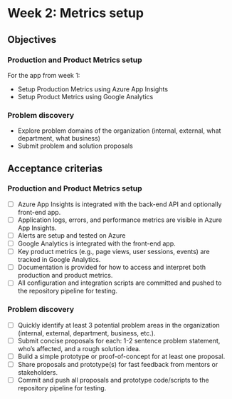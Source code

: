 # Week 2: Metrics setup

## Objectives
### Production and Product Metrics setup
For the app from week 1:
- Setup Production Metrics using Azure App Insights
- Setup Product Metrics using Google Analytics
### Problem discovery
- Explore problem domains of the organization (internal, external, what department, what business)
- Submit problem and solution proposals

## Acceptance criterias
### Production and Product Metrics setup
- [ ] Azure App Insights is integrated with the back-end API and optionally front-end app.
- [ ] Application logs, errors, and performance metrics are visible in Azure App Insights.
- [ ] Alerts are setup and tested on Azure
- [ ] Google Analytics is integrated with the front-end app.
- [ ] Key product metrics (e.g., page views, user sessions, events) are tracked in Google Analytics.
- [ ] Documentation is provided for how to access and interpret both production and product metrics.
- [ ] All configuration and integration scripts are committed and pushed to the repository pipeline for testing.

### Problem discovery
- [ ] Quickly identify at least 3 potential problem areas in the organization (internal, external, department, business, etc.).
- [ ] Submit concise proposals for each: 1-2 sentence problem statement, who’s affected, and a rough solution idea.
- [ ] Build a simple prototype or proof-of-concept for at least one proposal.
- [ ] Share proposals and prototype(s) for fast feedback from mentors or stakeholders.
- [ ] Commit and push all proposals and prototype code/scripts to the repository pipeline for testing.
